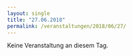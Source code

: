 ```yaml
---
layout: single
title: "27.06.2018"
permalink: /veranstaltungen/2018/06/27/
---
```


Keine Veranstaltung an diesem Tag.
